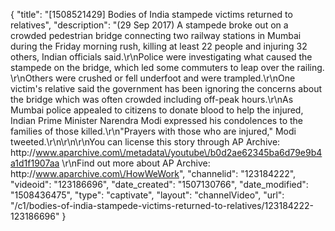 {
    "title": "[1508521429] Bodies of India stampede victims returned to relatives",
    "description": "(29 Sep 2017) A stampede broke out on a crowded pedestrian bridge connecting two railway stations in Mumbai during the Friday morning rush, killing at least 22 people and injuring 32 others, Indian officials said.\r\nPolice were investigating what caused the stampede on the bridge, which led some commuters to leap over the railing. \r\nOthers were crushed or fell underfoot and were trampled.\r\nOne victim's relative said the government has been ignoring the concerns about the bridge which was often crowded including off-peak hours.\r\nAs Mumbai police appealed to citizens to donate blood to help the injured, Indian Prime Minister Narendra Modi expressed his condolences to the families of those killed.\r\n\"Prayers with those who are injured,\" Modi tweeted.\r\n\r\n\r\nYou can license this story through AP Archive: http:\/\/www.aparchive.com\/metadata\/youtube\/b0d2ae62345ba6d79e9b4a1d1f1907aa \r\nFind out more about AP Archive: http:\/\/www.aparchive.com\/HowWeWork",
    "channelid": "123184222",
    "videoid": "123186696",
    "date_created": "1507130766",
    "date_modified": "1508436475",
    "type": "captivate",
    "layout": "channelVideo",
    "url": "\/c1\/bodies-of-india-stampede-victims-returned-to-relatives\/123184222-123186696"
}